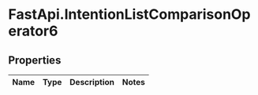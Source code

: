 # FastApi.IntentionListComparisonOperator6

## Properties
Name | Type | Description | Notes
------------ | ------------- | ------------- | -------------
